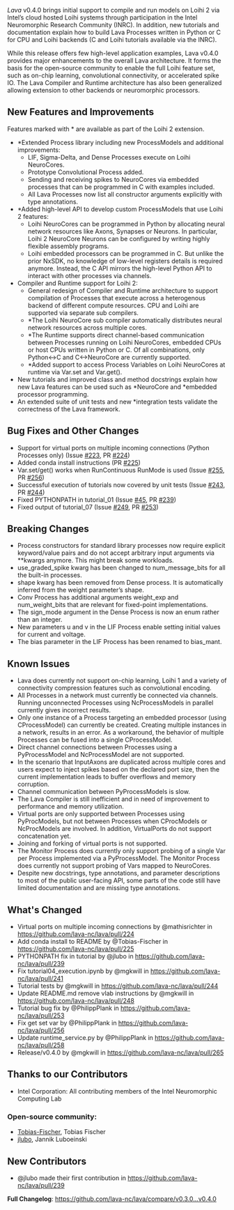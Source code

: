 _Lava_ v0.4.0 brings initial support to compile and run models on Loihi 2 via Intel’s cloud hosted Loihi systems through participation in the Intel Neuromorphic Research Community (INRC). In addition, new tutorials and documentation explain how to build Lava Processes written in Python or C for CPU and Loihi backends (C and Loihi tutorials available via the INRC). 

While this release offers few high-level application examples, Lava v0.4.0 provides major enhancements to the overall Lava architecture. It forms the basis for the open-source community to enable the full Loihi feature set, such as on-chip learning, convolutional connectivity, or accelerated spike IO. The Lava Compiler and Runtime architecture has also been generalized allowing extension to other backends or neuromorphic processors. 

## New Features and Improvements
Features marked with * are available as part of the Loihi 2 extension.
  - *Extended Process library including new ProcessModels and additional improvements:
    - LIF, Sigma-Delta, and Dense Processes execute on Loihi NeuroCores.
    - Prototype Convolutional Process added.
    - Sending and receiving spikes to NeuroCores via embedded processes that can be programmed in C with examples included. 
    - All Lava Processes now list all constructor arguments explicitly with type annotations. 
  - *Added high-level API to develop custom ProcessModels that use Loihi 2 features:
    - Loihi NeuroCores can be programmed in Python by allocating neural network resources like Axons, Synapses or Neurons. In particular, Loihi 2 NeuroCore Neurons can be configured by writing highly flexible assembly programs.
    - Loihi embedded processors can be programmed in C. But unlike the prior NxSDK, no knowledge of low-level registers details is required anymore. Instead, the C API mirrors the high-level Python API to interact with other processes via channels.
  - Compiler and Runtime support for Loihi 2:
    - General redesign of Compiler and Runtime architecture to support compilation of Processes that execute across a heterogenous backend of different compute resources. CPU and Loihi are supported via separate sub compilers.
    - *The Loihi NeuroCore sub compiler automatically distributes neural network resources across multiple cores.
    - *The Runtime supports direct channel-based communication between Processes running on Loihi NeuroCores, embedded CPUs or host CPUs written in Python or C. Of all combinations, only Python<->C and C<->NeuroCore are currently supported.
    - *Added support to access Process Variables on Loihi NeuroCores at runtime via Var.set and Var.get().
  - New tutorials and improved class and method docstrings explain how new Lava features can be used such as *NeuroCore and *embedded processor programming.
  - An extended suite of unit tests and new *integration tests validate the correctness of the Lava framework.


## Bug Fixes and Other Changes

  - Support for virtual ports on multiple incoming connections (Python Processes only) (Issue [#223](https://github.com/lava-nc/lava/issues/223), PR [#224](https://github.com/lava-nc/lava/pull/224))
  - Added conda install instructions (PR [#225](https://github.com/lava-nc/lava/pull/225))
  - Var.set/get() works when RunContinuous RunMode is used (Issue [#255](https://github.com/lava-nc/lava/issues/255), PR [#256](https://github.com/lava-nc/lava/pull/256)) 
  - Successful execution of tutorials now covered by unit tests (Issue [#243](https://github.com/lava-nc/lava/issues/243), PR [#244](https://github.com/lava-nc/lava/pull/244))
  - Fixed PYTHONPATH in tutorial_01 (Issue [#45](https://github.com/lava-nc/lava/issues/45), PR [#239](https://github.com/lava-nc/lava/pull/239))
  - Fixed output of tutorial_07 (Issue [#249](https://github.com/lava-nc/lava/issues/249), PR [#253](https://github.com/lava-nc/lava/pull/253))

## Breaking Changes

  - Process constructors for standard library processes now require explicit keyword/value pairs and do not accept arbitrary input arguments via **kwargs anymore. This might break some workloads.
  - use_graded_spike kwarg has been changed to num_message_bits for all the built-in processes.
  - shape kwarg has been removed from Dense process. It is automatically inferred from the weight parameter’s shape.
  - Conv Process has additional arguments weight_exp and num_weight_bits that are relevant for fixed-point implementations.
  - The sign_mode argument in the Dense Process is now an enum rather than an integer.
  - New parameters u and v in the LIF Process enable setting initial values for current and voltage.
  - The bias parameter in the LIF Process has been renamed to bias_mant.


## Known Issues

  - Lava does currently not support on-chip learning, Loihi 1 and a variety of connectivity compression features such as convolutional encoding.
  - All Processes in a network must currently be connected via channels. Running unconnected Processes using NcProcessModels in parallel currently gives incorrect results.
  - Only one instance of a Process targeting an embedded processor (using CProcessModel) can currently be created. Creating multiple instances in a network, results in an error. As a workaround, the behavior of multiple Processes can be fused into a single CProcessModel.
  - Direct channel connections between Processes using a PyProcessModel and NcProcessModel are not supported.
  - In the scenario that InputAxons are duplicated across multiple cores and users expect to inject spikes based on the declared port size, then the current implementation leads to buffer overflows and memory corruption.
  - Channel communication between PyProcessModels is slow.
  - The Lava Compiler is still inefficient and in need of improvement to performance and memory utilization.
  - Virtual ports are only supported between Processes using PyProcModels, but not between Processes when CProcModels or NcProcModels are involved. In addition, VirtualPorts do not support concatenation yet.
  - Joining and forking of virtual ports is not supported.
  - The Monitor Process does currently only support probing of a single Var per Process implemented via a PyProcessModel. The Monitor Process does currently not support probing of Vars mapped to NeuroCores.
  - Despite new docstrings, type annotations, and parameter descriptions to most of the public user-facing API, some parts of the code still have limited documentation and are missing type annotations.


## What's Changed
  * Virtual ports on multiple incoming connections by @mathisrichter in https://github.com/lava-nc/lava/pull/224
  * Add conda install to README by @Tobias-Fischer in https://github.com/lava-nc/lava/pull/225
  * PYTHONPATH fix in tutorial by @jlubo in https://github.com/lava-nc/lava/pull/239
  * Fix tutorial04_execution.ipynb by @mgkwill in https://github.com/lava-nc/lava/pull/241
  * Tutorial tests by @mgkwill in https://github.com/lava-nc/lava/pull/244
  * Update README.md remove vlab instructions by @mgkwill in https://github.com/lava-nc/lava/pull/248
  * Tutorial bug fix by @PhilippPlank in https://github.com/lava-nc/lava/pull/253
  * Fix get set var by @PhilippPlank in https://github.com/lava-nc/lava/pull/256
  * Update runtime_service.py by @PhilippPlank in https://github.com/lava-nc/lava/pull/258
  * Release/v0.4.0 by @mgkwill in https://github.com/lava-nc/lava/pull/265

## Thanks to our Contributors

  - Intel Corporation: All contributing members of the Intel Neuromorphic Computing Lab

### Open-source community: 
  - [Tobias-Fischer](https://github.com/Tobias-Fischer), Tobias Fischer 
  - [jlubo](https://github.com/jlubo), Jannik Luboeinski

## New Contributors
  * @jlubo made their first contribution in https://github.com/lava-nc/lava/pull/239

**Full Changelog**: https://github.com/lava-nc/lava/compare/v0.3.0...v0.4.0

